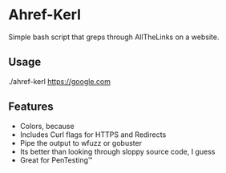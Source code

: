 # Ahref-Kerl
Simple bash script that greps through AllTheLinks on a website.

## Usage
./ahref-kerl https://google.com

## Features
- Colors, because
- Includes Curl flags for HTTPS and Redirects
- Pipe the output to wfuzz or gobuster
- Its better than looking through sloppy source code, I guess
- Great for PenTesting™

